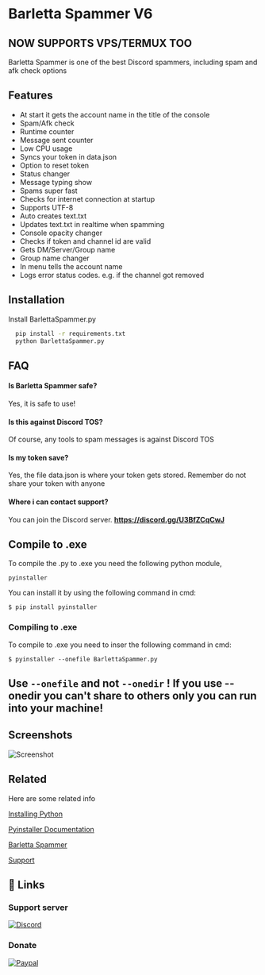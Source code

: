 
# Barletta Spammer V6

## NOW SUPPORTS VPS/TERMUX TOO

Barletta Spammer is one of the best Discord spammers, including spam and afk check options


## Features

- At start it gets the account name in the title of the console
- Spam/Afk check
- Runtime counter
- Message sent counter
- Low CPU usage
- Syncs your token in data.json
- Option to reset token
- Status changer
- Message typing show
- Spams super fast 
- Checks for internet connection at startup
- Supports UTF-8
- Auto creates text.txt
- Updates text.txt in realtime when spamming
- Console opacity changer
- Checks if token and channel id are valid
- Gets DM/Server/Group name
- Group name changer
- In menu tells the account name
- Logs error status codes. e.g. if the channel got removed

## Installation

Install BarlettaSpammer.py

```bash
  pip install -r requirements.txt
  python BarlettaSpammer.py
```
    
## FAQ

#### Is Barletta Spammer safe?

Yes, it is safe to use!

#### Is this against Discord TOS?

Of course, any tools to spam messages is against Discord TOS

#### Is my token save?

Yes, the file data.json is where your token gets stored. Remember do not share your token with anyone

#### Where i can contact support?

You can join the Discord server. **https://discord.gg/U3BfZCqCwJ**




## Compile to .exe

To compile the .py to .exe you need the following python module,

`pyinstaller`

You can install it by using the following command in cmd:

`$ pip install pyinstaller`

### Compiling to .exe

To compile to .exe you need to inser the following command in cmd:

`$ pyinstaller --onefile BarlettaSpammer.py`

## Use `--onefile` and not `--onedir` ! If you use --onedir you can't share to others only you can run into your machine!


## Screenshots

![Screenshot](https://cdn.discordapp.com/attachments/1165726655965302906/1184033426349760542/image-122.png?ex=658a800f&is=65780b0f&hm=f35c8dd28e811a6389095b007bf08af9bed32975999ff3edeb53fab0cec5c346&)

## Related

Here are some related info

[Installing Python](https://www.python.org/downloads/windows/)

[Pyinstaller Documentation](https://pyinstaller.org/en/v4.8/usage.html)

[Barletta Spammer](https://barlettaspammer.000webhostapp.com/)

[Support](https://discord.gg/U3BfZCqCwJ)
## 🔗 Links

### Support server
[![Discord](https://img.shields.io/badge/discord-1DA1F2?style=for-the-badge&logo=Discord&logoColor=white)](https://discord.gg/U3BfZCqCwJ)

### Donate
[![Paypal](https://img.shields.io/badge/paypal-1DA1F2?style=for-the-badge&logo=Paypal&logoColor=white)](https://www.paypal.me/Ghostof1337)
